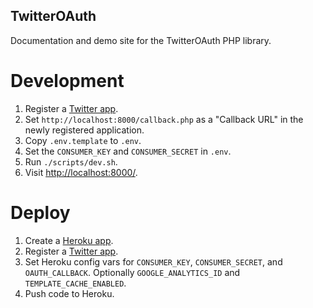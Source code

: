 TwitterOAuth
------------

Documentation and demo site for the TwitterOAuth PHP library.

Development
===========

1. Register a [Twitter app](https://apps.twitter.com).
1. Set `http://localhost:8000/callback.php` as a "Callback URL" in the newly registered application.
1. Copy `.env.template` to `.env`.
1. Set the `CONSUMER_KEY` and `CONSUMER_SECRET` in `.env`.
1. Run `./scripts/dev.sh`.
1. Visit [http://localhost:8000/](http://localhost:8000/).

Deploy
======

1. Create a [Heroku app](https://www.heroku.com).
1. Register a [Twitter app](https://apps.twitter.com).
1. Set Heroku config vars for `CONSUMER_KEY`, `CONSUMER_SECRET`, and `OAUTH_CALLBACK`. Optionally `GOOGLE_ANALYTICS_ID` and `TEMPLATE_CACHE_ENABLED`.
1. Push code to Heroku.
